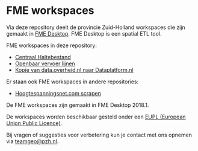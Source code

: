 # FME workspaces

Via deze repository deelt de provincie Zuid-Holland workspaces die zijn gemaakt in [FME Desktop](https://www.safe.com/). FME Desktop is een spatial ETL tool.

FME workspaces in deze repository:
* [Centraal Haltebestand](../../tree/master/haltebestand)
* [Openbaar vervoer lijnen](../../tree/master/ov_lijnen)
* [Kopie van data.overheid.nl naar Dataplatform.nl](../../tree/master/donl2dataplatform)

Er staan ook FME workspaces in andere repositories:
* [Hoogtespanningsnet.com scrapen](https://github.com/ProvZH/ddd-energie/blob/master/Hoogspanningsnet/hoogspanningsnet.com2fgdb.fmw)

De FME workspaces zijn gemaakt in FME Desktop 2018.1.

De workspaces worden beschikbaar gesteld onder een [EUPL (European Union Public Licence)](https://eupl.eu/1.2/nl/).

Bij vragen of suggesties voor verbetering kun je contact met ons opnemen via teamgeo@pzh.nl.
